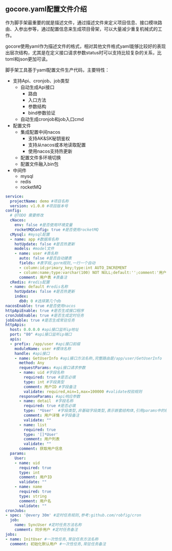 gocore.yaml配置文件介绍
---

作为脚手架最重要的就是描述文件，通过描述文件来定义项目信息、接口模块路由、入参出参等，通过配置信息来生成项目骨架，可以大量减少重复机械式的工作。

gocore使用yaml作为描述文件的格式，相对其他文件格式yaml能够比较好的表现出层次结构，尤其是在定义接口请求参数status时可以支持比较复杂的关系，比toml和json更加可读。


脚手架工具基于yaml配置文件生产代码，主要特性：
- 支持Api、cronjob、job类型
  - 自动生成Api接口
    - 路由
    - 入口方法
    - 参数结构
    - bind参数验证
  - 自动生成cronjob和job入口cmd
- 配置文件
  - 集成配置中间nacos
    - 支持AK&SK秘钥鉴权
    - 支持从nacos或本地读取配置
    - 使用nacos支持热更新
  - 配置文件多环境切换
  - 配置文件融入bin包
- 中间件
  - mysql
  - redis
  - rocketMQ


```yaml
service:
  projectName: demo #项目名称
  version: v1.0.0 #项目版本号
config: 
  # @TODO 需要修改
  cNacos:
    env: false #是否使用环境变量
    rocketMQConfig: true #是否使用rocketMQ
  cMysql: #mysql配置
  - name: app #数据库名称
    hotUpdate: false #是否热更新
    models: #model文件
    - name: user #表名称
      auto: false #是否自动建表
      fields: #表字段,gorm规则,一行一个自动
      - column:id;primary_key;type:int AUTO_INCREMENT
      - column:name;type:varchar(100) NOT NULL;default:'';comment:'用户名';unique_index
      comment: 用户表 #表备注
  cRedis: #redis配置
  - name: default #redis名称
    hotUpdate: false #是否热更新
    index: 
      db0: 0 #选择第几个db
nacosEnable: true #是否使用nacos
httpApiEnable: true #是否生成接口程序
cronJobEnable: true #是否生成定时任务
jobEnable: true #是否生成常驻任务
httpApis:
  host: 0.0.0.0 #api接口监听ip地址
  port: "80" #api接口监听ip端口
  apis:
  - prefix: /app/user #api接口前缀
    moduleName: user #模块名称
    handle: #api接口
    - name: GetUserInfo #api接口方法名称,完整路由是/app/user/GetUserInfo
      method: Any
      requestParams: #api接口请求参数
      - name: uid #字段名称
        required: true #是否必填
        type: int #字段类型
        comment: 用户ID #字段备注
        validate: required,min=1,max=100000 #validate校验规则
      responseParams: #api响应参数
      - name: detail  #字段名称
        required: true #是否必填
        type: '*User'  #字段类型,非基础字段类型,表示嵌套结构体,引用params中的结构体
        comment: 用户详情 #字段备注
        validate: ""
      - name: list
        required: true
        type: '[]*User'
        comment: 用户列表
        validate: ""
      comment: 获取用户信息
  params:
    User:
    - name: uid
      required: true
      type: int
      comment: 用户ID
      validate: ""
    - name: name
      required: true
      type: string
      comment: 用户名
      validate: ""
cronJobs:
- spec: '@every 30m' #定时任务规则,参考:github.com/robfig/cron
  job: 
    name: SyncUser #定时任务方法名称
    comment: 同步用户 #定时任务备注
jobs:
- name: InitUser #一次性任务,常驻任务方法名称
  comment: 初始化默认用户 #一次性任务,常驻任务备注
```